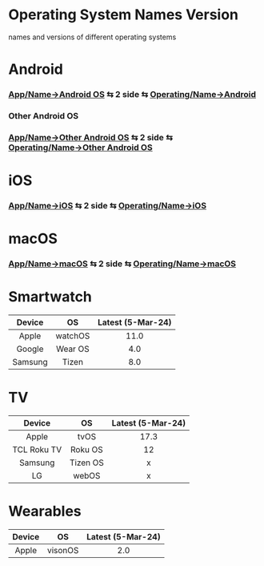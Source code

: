 # Operating System Names Version
names and versions of different operating systems

# Android 
### [App/Name→Android OS](/App/Name#android-os) ⇆ 2 side ⇆ [Operating/Name→Android](/Operating/Name#android)

### Other Android OS
### [App/Name→Other Android OS](/App/Name#other-android-os) ⇆ 2 side ⇆ [Operating/Name→Other Android OS](/Operating/Name#other-android-os)

# iOS
### [App/Name→iOS](/App/Name#iOS) ⇆ 2 side ⇆ [Operating/Name→iOS](/Operating/Name#iOS)

# macOS
### [App/Name→macOS](/App/Name#macOS) ⇆ 2 side ⇆ [Operating/Name→macOS](/Operating/Name#macOS)

# Smartwatch
|Device|OS|Latest (5-Mar-24)|
|:-:|:-:|:-:|
|Apple|watchOS|11.0|
|Google|Wear OS|4.0|
|Samsung|Tizen|8.0|

# TV
|Device|OS|Latest (5-Mar-24)|
|:-:|:-:|:-:|
|Apple|tvOS|17.3|
|TCL Roku TV|Roku OS|12|
|Samsung|Tizen OS|x|
|LG|webOS|x|

# Wearables
|Device|OS|Latest (5-Mar-24)|
|:-:|:-:|:-:|
|Apple|visonOS|2.0|

